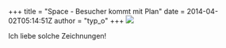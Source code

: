 +++
title = "Space - Besucher kommt mit Plan"
date = 2014-04-02T05:14:51Z
author = "typ_o"
+++
![](https://flipdot.org/blog/uploads/der_plan.jpg)  
  
Ich liebe solche Zeichnungen\!
